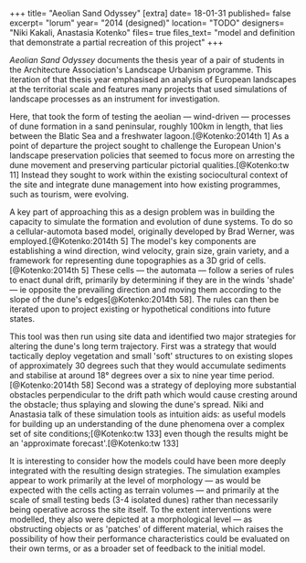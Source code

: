 +++
title=      "Aeolian Sand Odyssey"
[extra]
date=       18-01-31
published=  false
excerpt=    "lorum"
year=       "2014 (designed)"
location=   "TODO"
designers=  "Niki Kakali, Anastasia Kotenko"
files=      true
files_text= "model and definition that demonstrate a partial recreation of this project"
+++

<!-- figure(image='1.jpg', caption='Numerous test cases and iterations were performed to guage how dune movement took place under various different conditions.', credit='(image from thesis documents)')  -->

*Aeolian Sand Odyssey* documents the thesis year of a pair of students in the Architecture Association's Landscape Urbanism programme. This iteration of that thesis year emphasised an analysis of European landscapes at the territorial scale and features many projects that used simulations of landscape processes as an instrument for investigation.

Here, that took the form of testing the aeolian — wind-driven — processes of dune formation in a sand peninsular, roughly 100km in length, that lies between the Blatic Sea and a freshwater lagoon.[@Kotenko:2014th 1] As a point of departure the project sought to challenge the European Union's landscape preservation policies that seemed to focus more on arresting the dune movement and preserving particular pictorial qualities.[@Kotenko:tw 11] Instead they sought to work within the existing sociocultural context of the site and integrate dune management into how existing programmes, such as tourism, were evolving.

<!-- figure(image='4.jpg', caption='A cellular automata based model of dune movement was employed to model dune drift.', credit='(image from thesis documents)') -->

<!-- figure(image='3.jpg', caption='Strategies for intervening into particular dune types were developed using vegetation and small structures.', credit='(image from thesis documents)') -->

A key part of approaching this as a design problem was in building the capacity to simulate the formation and evolution of dune systems. To do so a cellular-automota based model, originally developed by Brad Werner, was employed.[@Kotenko:2014th 5] The model's key components are establishing a wind direction, wind velocity, grain size, grain variety, and a framework for representing dune topographies as a 3D grid of cells.[@Kotenko:2014th 5] These cells — the automata — follow a series of rules to enact dunal drift, primarily by determining if they are in the winds 'shade' — ie opposite the prevailing direction and moving them according to the slope of the dune's edges[@Kotenko:2014th 58]. The rules can then be iterated upon to project existing or hypothetical conditions into future states.

This tool was then run using site data and identified two major strategies for altering the dune's long term trajectory. First was a strategy that would tactically deploy vegetation and small 'soft' structures to on existing slopes of approximately 30 degrees such that they would accumulate sediments and stabilise at around 18° degrees over a six to nine year time period.[@Kotenko:2014th 58] Second was a strategy of deploying more substantial obstacles perpendicular to the drift path which would cause cresting around the obstacle; thus splaying and slowing the dune's spread. Niki and Anastasia talk of these simulation tools as intuition aids: as useful models for building up an understanding of the dune phenomena over a complex set of site conditions;[@Kotenko:tw 133] even though the results might be an 'approximate forecast'.[@Kotenko:tw 133]

It is interesting to consider how the models could have been more deeply integrated with the resulting design strategies. The simulation examples appear to work primarily at the level of morphology — as would be expected with the cells acting as terrain volumes — and primarily at the scale of small testing beds (3-4 isolated dunes) rather than necessarily being operative across the site itself. To the extent interventions were modelled, they also were depicted at a morphological level — as obstructing objects or as 'patches' of different material, which raises the possibility of how their performance characteristics could be evaluated on their own terms, or as a broader set of feedback to the initial model.

<!-- figure(image='2.jpg', caption='Larger structures were used to obstruct and reform dune drift at key points.', credit='(image from thesis documents)') -->
